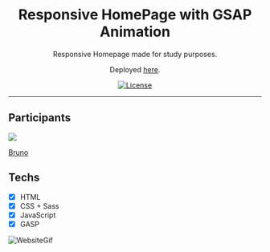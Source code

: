 <h1 align="center">
Responsive HomePage with GSAP Animation
</h1>

<p align="center">Responsive Homepage made for study purposes.</p>
<p align="center">Deployed <a href="https://rocketseat-twitter-clone.netlify.app/">here</a>.</p>

<p align="center">
  <a href="https://opensource.org/licenses/MIT">
    <img src="https://img.shields.io/github/license/rocketseat/youtube-clone-twitter?color=%236633cc&logo=mit" alt="License">
  </a>
</p>

<hr>

## Participants

[<img src="https://avatars2.githubusercontent.com/u/71460757?s=460&u=770639956af2959d35b2c83cdc623bff47e54395&v=4"/>](https://github.com/brnmpto)

[Bruno](https://github.com/brnmpto)

## Techs

- [x] HTML
- [x] CSS + Sass
- [x] JavaScript
- [x] GASP

![WebsiteGif](http://g.recordit.co/jdBzJqhXzU.gif)
